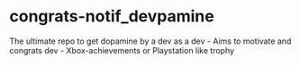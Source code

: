 # congrats-notif_devpamine
The ultimate repo to get dopamine by a dev as a dev -  Aims to motivate and congrats dev - Xbox-achievements or Playstation like trophy
